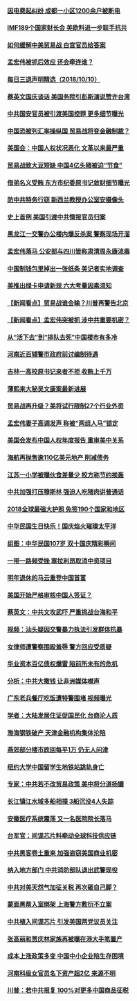 #### [因电费起纠纷 成都一小区1200余户被断电](../pages/nsc413/n10775930.md?t=10110632) 

#### [IMF189个国家财长会 美欧料进一步联手抗共](../pages/nsc413/n10775397.md?t=10110632) 

#### [如何缓解中美贸易战 白宫官员给答案](../pages/nsc413/n10775590.md?t=10110632) 

#### [孟宏伟被抓后效应 还会牵连谁？](../pages/nsc413/n10775632.md?t=10110632) 

#### [每日三退声明精选（2018/10/10）](../pages/nsc413/n10775883.md?t=10110632) 


#### [蔡英文国庆谈话 美国务院引彭斯演说赞许台湾](../pages/nsc413/n10775640.md?t=10110632) 

#### [中共国安官员被引渡美国控罪 更多细节曝光](../pages/nsc413/n10775561.md?t=10110632) 

#### [中国恐被列汇率操纵国 贸易战将变金融制裁？](../pages/nsc413/n10775199.md?t=10110632) 

#### [美国会：中国人权状况恶化 文革以来最严重](../pages/nsc413/n10775405.md?t=10110632) 

#### [贸易战致大豆短缺 中国4亿头猪被迫“节食”](../pages/nsc413/n10775155.md?t=10110632) 

#### [借弟名义受贿 东方市纪委原书记敛财细节曝光](../pages/nsc413/n10775078.md?t=10110632) 

#### [防中共特务行窃 新西兰教授办公室安摄像头](../pages/nsc413/n10775077.md?t=10110632) 

#### [史上首例 美国引渡中共情报官员归案](../pages/nsc413/n10775224.md?t=10110632) 

#### [黑龙江一交警办公楼内爆反杀案 警察现场开溜](../pages/nsc413/n10775097.md?t=10110632) 

#### [孟宏伟落马 公安部与四川皆称肃清周永康流毒](../pages/nsc413/n10775125.md?t=10110632) 

#### [中国制钱包里掉出一张纸条 美记者实地调查](../pages/nsc413/n10775105.md?t=10110632) 

#### [美推出绿卡申请新规 六大考量因素须知](../pages/nsc413/n10774920.md?t=10110632) 

#### [【新闻看点】贸易战谁会输？川普再警告北京](../pages/nsc413/n10774769.md?t=10110632) 

#### [【新闻看点】孟宏伟突被抓 涉中共重要机密？](../pages/nsc413/n10774768.md?t=10110632) 

#### [从“活下去”到“排队去死”中国楼市有多冷](../pages/nsc413/n10775137.md?t=10110632) 

#### [河南近百辅警市政府前讨编制待遇](../pages/nsc413/n10774974.md?t=10110632) 

#### [吉林一高校原书记来者不拒 收贿上千万](../pages/nsc413/n10774877.md?t=10110632) 

#### [薄熙来大秘吴文康案最新进展](../pages/nsc413/n10773589.md?t=10110632) 

#### [贸易战再升级？美将试行限制27个行业外资](../pages/nsc413/n10774978.md?t=10110632) 

#### [孟宏伟妻子高调发声 称被“两组人马”锁定](../pages/nsc413/n10774710.md?t=10110632) 

#### [美国会发布中国人权年度报告 重审美中关系](../pages/nsc413/n10774917.md?t=10110632) 

#### [海航再抛售逾110亿美元地产 削减债务](../pages/nsc413/n10774947.md?t=10110632) 

#### [江苏一小学被曝伙食差量少 校方称节约挨轰](../pages/nsc413/n10774838.md?t=10110632) 

#### [中共加强打压穆斯林 强迫人吃猪肉讲普通话](../pages/nsc413/n10774732.md?t=10110632) 

#### [2018全球最强大护照 免签190个国家和地区](../pages/nsc413/n10774785.md?t=10110632) 

#### [中华民国生日快乐！国庆焰火璀璨太平洋](../pages/nsc413/n10774695.md?t=10110632) 

#### [组图：中华民国107岁 双十国庆精彩瞬间](../pages/nsc413/n10774638.md?t=10110632) 

#### [一带一路频受挫 塞拉利昂取消中资项目](../pages/nsc413/n10774667.md?t=10110632) 

#### [明年退休的马云重登中国首富](../pages/nsc413/n10774402.md?t=10110632) 

#### [美国开始严格审核中国人签证？](../pages/nsc413/n10773409.md?t=10110632) 

#### [蔡英文：中共文攻武吓 严重挑战台海和平](../pages/nsc413/n10773370.md?t=10110632) 

#### [视频：汕头疑因交警暴力执法引发群体抗暴](../pages/nsc413/n10774615.md?t=10110632) 


#### [女律师遭警察围殴羞辱 警方回应受质疑](../pages/nsc413/n10774302.md?t=10110632) 

#### [华业资本百亿债权爆雷 陷前所未有的危机](../pages/nsc413/n10774299.md?t=10110632) 

#### [分析：中共大撒钱 让非洲媒体噤声](../pages/nsc413/n10772349.md?t=10110632) 

#### [广东老兵餐厅吃饭遭特警围堵 视频曝光](../pages/nsc413/n10773869.md?t=10110632) 

#### [学者：大陆发居住证促国民化 台商沦人质](../pages/nsc413/n10774258.md?t=10110632) 

#### [渤海钢铁破产 天津金融机构集体沦陷](../pages/nsc413/n10774037.md?t=10110632) 

#### [燕郊部分楼市跌回每平1万 仍无人问津](../pages/nsc413/n10774130.md?t=10110632) 

#### [纽约大学中国留学生地铁站跳轨身亡](../pages/nsc413/n10774048.md?t=10110632) 

#### [专家：中共若不改贸易政策 美中将分道扬镳](../pages/nsc413/n10773996.md?t=10110632) 

#### [长江镇江水域多船相撞 3船沉没4人失踪](../pages/nsc413/n10773731.md?t=10110632) 

#### [安徽医疗系统震荡 又一名医院院长落马](../pages/nsc413/n10773697.md?t=10110632) 

#### [台军官：间谍芯片料牵动全球科技供应链](../pages/nsc413/n10772822.md?t=10110632) 

#### [中共黑客卷土重来 加强盗窃美国商业机密](../pages/nsc413/n10772850.md?t=10110632) 

#### [纳入地方部门 中共消防部队退出武警现役](../pages/nsc413/n10773618.md?t=10110632) 

#### [中共对美天然气加征关税 再次砸自己脚？](../pages/nsc413/n10773364.md?t=10110632) 

#### [蒙面黑帮入室绑架 上海警方敷衍不立案](../pages/nsc413/n10773526.md?t=10110632) 

#### [中共植入间谍芯片 引发美国两党议员关注](../pages/nsc413/n10773424.md?t=10110632) 

#### [张高丽和贾庆林家族再被曝在港大手笔置产](../pages/nsc413/n10773483.md?t=10110632) 

#### [成本上涨政策多变 中国中小企业陷生存困境](../pages/nsc413/n10770785.md?t=10110632) 

#### [河南科级女官员名下资产超2亿 来源不明](../pages/nsc413/n10773300.md?t=10110632) 

#### [川普：若中共报复 100%对更多中国商品征税](../pages/nsc413/n10773067.md?t=10110632) 

